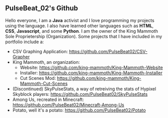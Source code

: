 ## PulseBeat_02's Github
Hello everyone, I am a **Java** activist and I love programming my projects using the language. I also have learned other languages such as **HTML**, **CSS**, **Javascript**, and some **Python**. I am the owner of the King Mammoth Sole Proprietership (Organization). Some projects that I have included in my portfolio include a:

- CSV Graphing Application: https://github.com/PulseBeat02/CSV-Grapher
- King Mammoth, an organization:
    - Website: https://github.com/king-mammoth/King-Mammoth-Website
    - Installer: https://github.com/king-mammoth/King-Mammoth-Installer
    - Cut Scenes Mod: https://github.com/king-mammoth/King-Mammoth-Cut-Scenes
- (Discontinued) SkyPulseStats, a way of retreiving the stats of Hypixel Skyblock players: https://github.com/PulseBeat02/SkyPulseStats
- Among Us, recreated in Minecraft: https://github.com/PulseBeat02/Minecraft-Among-Us
- Potato, well it's a potato:  https://github.com/PulseBeat02/Potato

